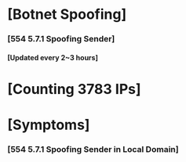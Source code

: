 # [Botnet Spoofing]
### [554 5.7.1 Spoofing Sender]
#### [Updated every 2~3 hours]

# [Counting 3783 IPs]

# [Symptoms] 
###   [554 5.7.1 Spoofing Sender in Local Domain]
